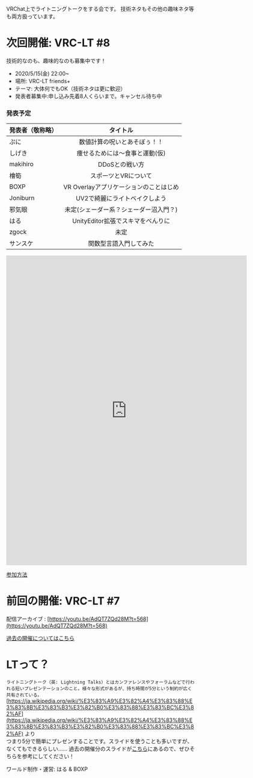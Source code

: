 VRChat上でライトニングトークをする会です。
技術ネタもその他の趣味ネタ等も両方扱っています。

# 次回開催: VRC-LT #8
技術的なのも、趣味的なのも募集中です！
* 2020/5/15(金) 22:00~
* 場所: VRC-LT friends+
* テーマ: 大体何でもOK（技術ネタは更に歓迎）
* 発表者募集中:申し込み先着8人くらいまで。キャンセル待ち中


### 発表予定

| 発表者（敬称略）| タイトル　|
| ------------- |:-------------:|
| ぷに | 数値計算の呪いとあそぼぅ！！ |
| しげき | 痩せるためには〜食事と運動(仮) |
| makihiro | DDoSとの戦い方 |
| 檜筍 | スポーツとVRについて |
| BOXP | VR Overlayアプリケーションのことはじめ |
| Joniburn | UV2で綺麗にライトベイクしよう |
| 邪気眼 | 未定(シェーダー系？シェーダー沼入門？) |
| はる | UnityEditor拡張でスキマをべんりに |
| zgock | 未定 |
| サンスケ | 関数型言語入門してみた |

<iframe src="https://docs.google.com/forms/d/e/1FAIpQLScrAHEJMv8E869yw1ASGO7gJm-XEwqWk_tNymPJoNIPWKNMaQ/viewform?embedded=true" width="640" height="823" frameborder="0" marginheight="0" marginwidth="0">Loading…</iframe>

[参加方法](about.md)


# 前回の開催: VRC-LT #7

配信アーカイブ : [https://youtu.be/AdQT7ZQd28M?t=568](https://youtu.be/AdQT7ZQd28M?t=568)  

[過去の開催についてはこちら](past-events.md)  


# LTって？
```ライトニングトーク（英: Lightning Talks）とはカンファレンスやフォーラムなどで行われる短いプレゼンテーションのこと。様々な形式があるが、持ち時間が5分という制約が広く共有されている。```  
[https://ja.wikipedia.org/wiki/%E3%83%A9%E3%82%A4%E3%83%88%E3%83%8B%E3%83%B3%E3%82%B0%E3%83%88%E3%83%BC%E3%82%AF](https://ja.wikipedia.org/wiki/%E3%83%A9%E3%82%A4%E3%83%88%E3%83%8B%E3%83%B3%E3%82%B0%E3%83%88%E3%83%BC%E3%82%AF) より  
つまり5分で簡単にプレゼンすることです。スライドを使うことも多いですが、なくてもできるらしい……
過去の開催分のスライドが[こちら](past-events.md)にあるので、ぜひそちらを参考にしてください！


ワールド制作・運営: はる & BOXP
